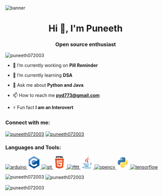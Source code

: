 ![banner](https://user-images.githubusercontent.com/119479391/212790098-befde240-7b52-4252-8d87-43e0495d0ad9.jpg)
<h1 align="center">Hi 👋, I'm Puneeth</h1>
<h3 align="center">Open source enthusiast</h3>

<p align="left"> <img src="https://komarev.com/ghpvc/?username=puneeth072003&label=Profile%20views&color=0e75b6&style=flat" alt="puneeth072003" /> </p>

- 🔭 I’m currently working on **Pill Reminder**

- 🌱 I’m currently learning **DSA**

- 💬 Ask me about **Python and Java**

- 📫 How to reach me **pyd773@gmail.com**

- ⚡ Fun fact **I am an Interovert**

<h3 align="left">Connect with me:</h3>
<p align="left">
<a href="https://twitter.com/puneeth072003" target="blank"><img align="center" src="https://raw.githubusercontent.com/rahuldkjain/github-profile-readme-generator/master/src/images/icons/Social/twitter.svg" alt="puneeth072003" height="30" width="40" /></a>
<a href="https://linkedin.com/in/puneeth072003" target="blank"><img align="center" src="https://raw.githubusercontent.com/rahuldkjain/github-profile-readme-generator/master/src/images/icons/Social/linked-in-alt.svg" alt="puneeth072003" height="30" width="40" /></a>
</p>

<h3 align="left">Languages and Tools:</h3>
<p align="left"> <a href="https://www.arduino.cc/" target="_blank" rel="noreferrer"> <img src="https://cdn.worldvectorlogo.com/logos/arduino-1.svg" alt="arduino" width="40" height="40"/> </a> <a href="https://www.cprogramming.com/" target="_blank" rel="noreferrer"> <img src="https://raw.githubusercontent.com/devicons/devicon/master/icons/c/c-original.svg" alt="c" width="40" height="40"/> </a> <a href="https://git-scm.com/" target="_blank" rel="noreferrer"> <img src="https://www.vectorlogo.zone/logos/git-scm/git-scm-icon.svg" alt="git" width="40" height="40"/> </a> <a href="https://www.w3.org/html/" target="_blank" rel="noreferrer"> <img src="https://raw.githubusercontent.com/devicons/devicon/master/icons/html5/html5-original-wordmark.svg" alt="html5" width="40" height="40"/> </a> <a href="https://ifttt.com/" target="_blank" rel="noreferrer"> <img src="https://www.vectorlogo.zone/logos/ifttt/ifttt-ar21.svg" alt="ifttt" width="40" height="40"/> </a> <a href="https://www.java.com" target="_blank" rel="noreferrer"> <img src="https://raw.githubusercontent.com/devicons/devicon/master/icons/java/java-original.svg" alt="java" width="40" height="40"/> </a> <a href="https://opencv.org/" target="_blank" rel="noreferrer"> <img src="https://www.vectorlogo.zone/logos/opencv/opencv-icon.svg" alt="opencv" width="40" height="40"/> </a> <a href="https://www.python.org" target="_blank" rel="noreferrer"> <img src="https://raw.githubusercontent.com/devicons/devicon/master/icons/python/python-original.svg" alt="python" width="40" height="40"/> </a> <a href="https://www.tensorflow.org" target="_blank" rel="noreferrer"> <img src="https://www.vectorlogo.zone/logos/tensorflow/tensorflow-icon.svg" alt="tensorflow" width="40" height="40"/> </a> </p>

<p><img align="left" src="https://github-readme-stats.vercel.app/api/top-langs?username=puneeth072003&show_icons=true&locale=en&layout=compact" alt="puneeth072003" /></p>

<p>&nbsp;<img align="center" src="https://github-readme-stats.vercel.app/api?username=puneeth072003&show_icons=true&locale=en" alt="puneeth072003" /></p>

<p><img align="center" src="https://github-readme-streak-stats.herokuapp.com/?user=puneeth072003&" alt="puneeth072003" /></p>
